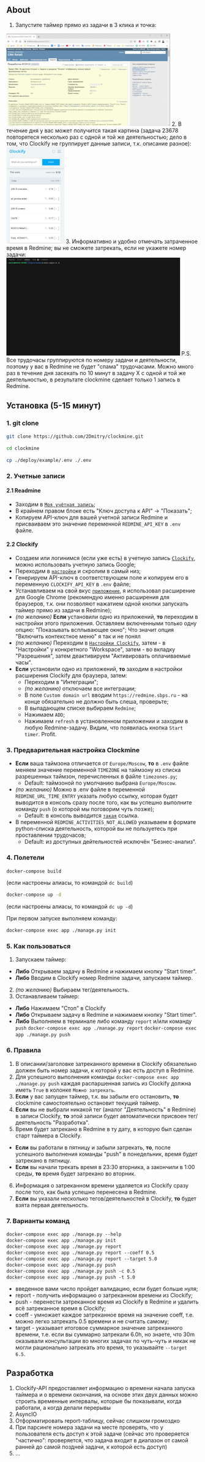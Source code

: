 ## About
1. Запустите таймер прямо из задачи в 3 клика и точка:
<img src="./assets/clockify_start_timer.gif" width="85%" height="85%"/>
2. В течение дня у вас может получится такая картина (задача 23678 повторятеся несколько раз с одной и той же деятельностью; дело в том, что Clockify не группирует данные записи, т.к. описание разное):
<img src="./assets/clockify_data.png" width="30%" height="30%"/>
3. Информативно и удобно отмечать затраченное время в Redmine; вы не сможете затрекать, если не укажете номер задачи:
<img src="./assets/clockmine_report.gif" width="90%" height="90%"/>
P.S. Все трудочасы группируются по номеру задачи и деятельности, поэтому у вас в Redmine не будет "спама" трудочасами. Можно много раз в течение дня засекать по 10 минут в задачу Х с одной и той же деятельностью, в результате clockmine сделает только 1 запись в Redmine.

## Установка (5-15 минут)

### 1. git clone
```bash
git clone https://github.com/2Dmitry/clockmine.git
```
```bash
cd clockmine
```
```bash
cp ./deploy/example/.env ./.env
```

### 2. Учетные записи
#### 2.1 Readmine
- Заходим в [`Моя учётная запись`](https://redmine.sbps.ru/my/account);
- В крайнем правом блоке есть "Ключ доступа к API" -> "Показать";
- Копируем API-ключ для вашей учетной записи Redmine и присваиваем это значение переменной `REDMINE_API_KEY` в `.env` файле.
#### 2.2 Clockify
- Создаем или логинимся (если уже есть) в учетную запись [`Clockify`](https://app.clockify.me/en/login), можно использовать учетную запись Google;
- Переходим в [`настройки`](https://app.clockify.me/user/settings) и скролим в самый низ;
- Генерируем API-ключ в соответствующем поле и копируем его в переменную `CLOCKIFY_API_KEY` в `.env` файле;
- Устанавливаем на свой вкус [`приложение`](https://clockify.me/apps), я использовал расширение для Google Chrome (рекомендую именно расширения для браузеров, т.к. они позволяют нажатием одной кнопки запускать таймер прямо из задачи в Redmine);
- _(по желанию)_ **Если** установили одно из приложений, **то** переходим в настройки этого приложения. Оставляем включенными только одну опцию: "Показывать всплывающее окно"; Что значит опция "Включить контекстное меню" я так и не понял
- _(по желанию)_ Переходим в [`Настройки Clockify`](https://app.clockify.me/workspaces/), затем - в "Настройки" у конкретного "Workspace", затем - во вкладку "Разрешения", затем деактивируем "Активировать оплачиваемые часы".
- **Если** установили одно из приложений, **то** заходим в настройки расширения Clockify для браузера, затем:
  * Переходим в "Интеграции";
  * _(по желанию)_ отключаем все интеграции;
  * В поле `Custom domain url` вводим `https://redmine.sbps.ru` - на конце обязательно не должно быть слеша, проверьте;
  * В выпадающем списке выбираем `Redmine`;
  * Нажимаем `ADD`;
  * Нажимаем `refresh` в установленном приложении и заходим в любую Redmine-задачу. Видим, что появилась кнопка `Start timer`. Profit.
  
### 3. Предварительная настройка Clockmine
- **Если** ваша таймзона отличается от `Europe/Moscow`, **то** в `.env` файле меняем значение переменной `TIMEZONE` на таймзону из списка разрешенных таймзон, перечисленных в файле `timezones.py`;
  * Default: таймзоной по умолчанию выбрана `Europe/Moscow`.
- _(по желанию)_ Можно в .env файле в переменной `REDMINE_URL_TIME_ENTRY` указать любую ссылку, которая будет выводится в консоль сразу после того, как вы успешно выполните команду `push` (о которой мы поговорим чуть позже);
  * Default: в консоль выводится [`такая`](https://redmine.sbps.ru/time_entries?utf8=%E2%9C%93&set_filter=1&sort=spent_on%3Adesc&f%5B%5D=spent_on&op%5Bspent_on%5D=w&f%5B%5D=user_id&op%5Buser_id%5D=%3D&v%5Buser_id%5D%5B%5D=me&f%5B%5D=&c%5B%5D=created_on&c%5B%5D=hours&c%5B%5D=activity&c%5B%5D=user&c%5B%5D=project&c%5B%5D=issue&group_by=spent_on&t%5B%5D=hours&t%5B%5D=) ссылка.
- В переменной `REDMINE_ACTIVITIES_NOT_ALLOWED` указываем в формате python-списка деятельность, которой вы не пользуетесь при проставлении трудочасов;
  * Default: из доступных дейтельностей исключён "Безнес-анализ".

### 4. Полетели
```bash
docker-compose build
```
(если настроены алиасы, то командой `dc build`)
```bash
docker-compose up -d
```
(если настроены алиасы, то командой `dc up -d`)

При первом запуске выполняем команду:
```bash
docker-compose exec app ./manage.py init
```

### 5. Как пользоваться
1. Запускаем таймер:
- **Либо** Открываем задачу в Redmine и нажимаем кнопку "Start timer".
- **Либо** Вводим в Clockify номер Redmine задачи, запускаем таймер.
2. _(по желанию)_ Выбираем тег/деятельность.
3. Останавливаем таймер:
- **Либо** Нажимаем "Стоп" в Clockify
- **Либо** Открываем задачу в Redmine и нажимаем кнопку "Start timer".
- **Либо** Выполняем в терминале либо команду `report` и/или команду `push`
`docker-compose exec app ./manage.py report`
`docker-compose exec app ./manage.py push`

### 6. Правила
1. В описании/заголовке затреканного времени в Clockify обязательно должен быть номер задачи, к которой у вас есть доступ в Redmine.
2. Для успешного выполнения команды `docker-compose exec app ./manage.py push` каждая распаршенная запись из Clockify должна иметь `True` в колонке `Можно затрекать`.
3. **Если** у вас запущен таймер, т.к. вы забыли его остановить, **то** clockmine самостоятельно остановит текущий таймер.
4. **Если** вы не выбрали никакой тег (аналог "Деятельность" в Redmine) в записи Clockify, **то** этой записи будет автоматически присвоен тег/деятельность "Разработка".
5. Время будет затрекано в Redmine в ту дату, в которую был сделан старт таймера в Clockify.
- **Если** вы работали в пятницу и забыли затрекать, **то**, после успешного выполнения команды "push" в понедельник, время будет затрекано в пятницу.
- **Если** вы начали трекать время в 23:30 вторника, а закончили в 1:00 среды, **то** время будет затрекано во вторник.
6. Информация о затреканном времени удаляется из Clockify сразу после того, как была успешно перенесена в Redmine.
7. **Если** вы указали несколько тегов/деятельностей в Clockify, **то** будет взята первая деятельность.

### 7. Варианты команд
```
docker-compose exec app ./manage.py --help
docker-compose exec app ./manage.py init
docker-compose exec app ./manage.py report
docker-compose exec app ./manage.py report --coeff 0.5
docker-compose exec app ./manage.py report --target 5.0
docker-compose exec app ./manage.py push
docker-compose exec app ./manage.py push -c 0.5
docker-compose exec app ./manage.py push -t 5.0
```
- введенное вами число пройдет валидацию, если будет больше нуля;
- report - получить информацию о затреканном времени из Clockify;
- push - перенести затреканное время из Clockify в Redmine и удалить всё затреканное время в Clockify;
- coeff - умножает каждое затреканное время на значение coeff, т.е. можно легко затрекать 0.5 времени и не считать самому;
- target - указывает итоговое суммарное значение затреканного времени, т.е. если вы суммарно затрекали 6.0h, но знаете, что 30m оказывали консультации во многих задачах по чуть-чуть и никак не могли рационально затрекать это время, то указывайте `--target 6.5`.

## Разработка
1. Clockify-API предоставляет информацию о времени начала запуска таймера и о времени окончания, на основе этих двух данных можно строить временные интервалы, которые бы показывали, когда работали, а когда делали перерывы
2. AsyncIO
3. Отформатировать report-таблицу, сейчас слишком громоздко
4. При парсинге номера задачи на месте проверять, что у пользователя есть доступ к этой задаче (сейчас это проверяется "частично": проверяется, что задача входит в диапазон от самой ранней до самой поздней задачи, к которой есть доступ)
5. ...
